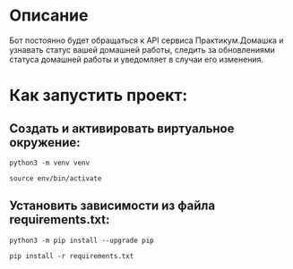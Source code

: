 # Описание
Бот постоянно будет обращаться к API сервиса Практикум.Домашка и узнавать статус вашей домашней работы, следить за обновлениями статуса домашней работы и уведомляет в случаи его изменения.

# Как запустить проект:
## Cоздать и активировать виртуальное окружение:
```
python3 -m venv venv
```
```
source env/bin/activate
```
## Установить зависимости из файла requirements.txt:
```
python3 -m pip install --upgrade pip
```
```
pip install -r requirements.txt
```

